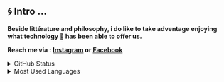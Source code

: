 ## :cyclone: Intro ...
**Beside littérature and philosophy, i do like to take adventage enjoying what technology :robot: has been able to offer us.**

**Reach me via : [Instagram](https://www.instagram.com/ayoubprog/) or [Facebook](https://www.facebook.com/ayoub.elmohamedi/)**

<details>
  <summary>GitHub Status</summary>
  <img align="left" alt="GitHub Status" src="https://github-readme-stats.vercel.app/api?username=ayoubelmohamedi&show_icons=true&hide_border=true" />
</details>
<details>
  <summary>Most Used Languages</summary>
  <img align="left" alt="GitHub Top Languages" src="https://github-readme-stats.vercel.app/api/top-langs/?username=ayoubelmohamedi&hide_border=true" />
</details>
